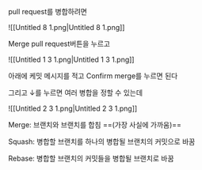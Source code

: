 pull request를 병합하려면

![[Untitled 8 1.png|Untitled 8 1.png]]

Merge pull request버튼을 누르고

![[Untitled 1 3 1.png|Untitled 1 3 1.png]]

아래에 케밋 메시지를 적고 Confirm merge를 누르면 된다

그리고 ↓를 누르면 여러 병합을 정할 수 있는데

![[Untitled 2 3 1.png|Untitled 2 3 1.png]]

Merge: 브랜치와 브랜치를 합침 ==(가장 사실에 가까움)==

Squash: 병합할 브랜치를 하나의 병합될 브랜치의 커밋으로 바꿈

Rebase: 병합할 브랜치의 커밋들을 병합될 브랜치로 바꿈